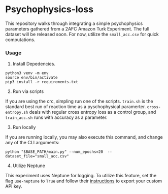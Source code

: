 # Psychophysics-loss

This repository walks through integrating a simple psychophysics parameters gathered 
from a 2AFC Amazon Turk Experiment. The full dataset will be released soon. For now, 
utilize the `small_acc.csv` for quick computations.

### Usage

1. Install Depedencies. 

```
python3 venv -m env
source env/bin/activate
pip3 install -r requirements.txt
```

2. Run via scripts

If you are using the crc, simpling run one of the scripts. `train.sh` is the standard
best run of reaction time as a pyschophysical paramerter. `cross-entropy.sh` deals with 
regular cross entropy loss as a control group, and `train_acc.sh` runs with accuracy as
a parameter. 

3. Run locally

If you are running locally, you may also execute this command, and change any of the CLI 
arguments: 

```
python "$BASE_PATH/main.py" --num_epochs=20  --dataset_file="small_acc.csv"
```

4. Utilize Neptune

This experiment uses Neptune for logging. To utilize this feature, set the flag `use-neptune` to 
`True` and follow their [instructions](https://neptune.ai/) to export your custom API key. 